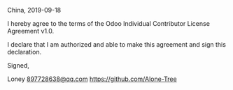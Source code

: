 

China, 2019-09-18

I hereby agree to the terms of the Odoo Individual Contributor License Agreement v1.0.

I declare that I am authorized and able to make this agreement and sign this declaration.

Signed,

Loney 897728638@qq.com https://github.com/Alone-Tree
